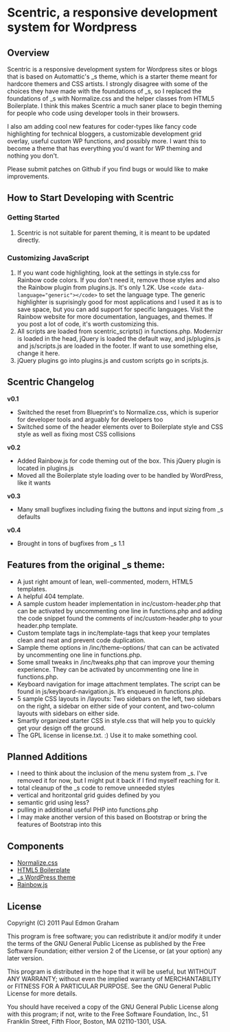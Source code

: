 # Scentric, a responsive development system for Wordpress

## Overview

Scentric is a responsive development system for Wordpress sites or blogs that is based on Automattic's _s theme, which is a starter theme meant for hardcore themers and CSS artists. I strongly disagree with some of the choices they have made with the foundations of _s, so I replaced the foundations of _s with Normalize.css and the helper classes from HTML5 Boilerplate. I think this makes Scentric a much saner place to begin theming for people who code using developer tools in their browsers.

I also am adding cool new features for coder-types like fancy code highlighting for technical bloggers, a customizable development grid overlay, useful custom WP functions, and possibly more. I want this to become a theme that has everything you'd want for WP theming and nothing you don't.

Please submit patches on Github if you find bugs or would like to make improvements.

## How to Start Developing with Scentric

### Getting Started

1. Scentric is not suitable for parent theming, it is meant to be updated directly.

### Customizing JavaScript

1. If you want code highlighting, look at the settings in style.css for Rainbow code colors. If you don't need it, remove those styles and also the Rainbow plugin from plugins.js. It's only 1.2K. Use `<code data-language="generic"></code>` to set the language type. The generic highlighter is suprisingly good for most applications and I used it as is to save space, but you can add support for specific languages. Visit the Rainbow website for more documentation, languages, and themes. If you post a lot of code, it's worth customizing this.
2. All scripts are loaded from scentric_scripts() in functions.php. Modernizr is loaded in the head, jQuery is loaded the default way, and js/plugins.js and js/scripts.js are loaded in the footer. If want to use something else, change it here.
3. jQuery plugins go into plugins.js and custom scripts go in scripts.js.

## Scentric Changelog

__v0.1__

* Switched the reset from Blueprint's to Normalize.css, which is superior for developer tools and arguably for developers too
* Switched some of the header elements over to Boilerplate style and CSS style as well as fixing most CSS collisions

__v0.2__

* Added Rainbow.js for code theming out of the box. This jQuery plugin is located in plugins.js
* Moved all the Boilerplate style loading over to be handled by WordPress, like it wants

__v0.3__

* Many small bugfixes including fixing the buttons and input sizing from _s defaults

__v0.4__

* Brought in tons of bugfixes from _s 1.1

## Features from the original _s theme:

* A just right amount of lean, well-commented, modern, HTML5 templates.
* A helpful 404 template.
* A sample custom header implementation in inc/custom-header.php that can be activated by uncommenting one line in functions.php and adding the code snippet found the comments of inc/custom-header.php to your header.php template.
* Custom template tags in inc/template-tags that keep your templates clean and neat and prevent code duplication.
* Sample theme options in /inc/theme-options/ that can can be activated by uncommenting one line in functions.php.
* Some small tweaks in /inc/tweaks.php that can improve your theming experience. They can be activated by uncommenting one line in functions.php.
* Keyboard navigation for image attachment templates. The script can be found in js/keyboard-navigation.js. It’s enqueued in functions.php.
* 5 sample CSS layouts in /layouts: Two sidebars on the left, two sidebars on the right, a sidebar on either side of your content, and two-column layouts with sidebars on either side.
* Smartly organized starter CSS in style.css that will help you to quickly get your design off the ground.
* The GPL license in license.txt. :) Use it to make something cool.

## Planned Additions

* I need to think about the inclusion of the menu system from _s. I've removed it for now, but I might put it back if I find myself reaching for it.
* total cleanup of the _s code to remove unneeded styles
* vertical and horitzontal grid guides defined by you
* semantic grid using less?
* pulling in additional useful PHP into functions.php
* I may make another version of this based on Bootstrap or bring the features of Bootstrap into this

## Components

* [Normalize.css](http://necolas.github.com/normalize.css/)
* [HTML5 Boilerplate](http://html5boilerplate.com)
* [_s WordPress theme](https://github.com/Automattic/_s)
* [Rainbow.js](http://craig.is/making/rainbows)

## License

Copyright (C) 2011 Paul Edmon Graham

This program is free software; you can redistribute it and/or
modify it under the terms of the GNU General Public License
as published by the Free Software Foundation; either version 2
of the License, or (at your option) any later version.

This program is distributed in the hope that it will be useful,
but WITHOUT ANY WARRANTY; without even the implied warranty of
MERCHANTABILITY or FITNESS FOR A PARTICULAR PURPOSE.  See the
GNU General Public License for more details.

You should have received a copy of the GNU General Public License
along with this program; if not, write to the Free Software
Foundation, Inc., 51 Franklin Street, Fifth Floor, Boston, MA  02110-1301, USA.
